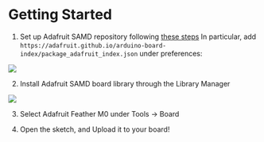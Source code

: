 # Getting Started

1. Set up Adafruit SAMD repository following [these steps](https://learn.adafruit.com/adafruit-feather-m0-basic-proto/setup)
In particular, add `https://adafruit.github.io/arduino-board-index/package_adafruit_index.json` under preferences:

![](https://cdn-learn.adafruit.com/assets/assets/000/033/278/original/flora_urls.png?1466733189)

2. Install Adafruit SAMD board library through the Library Manager

![](https://cdn-learn.adafruit.com/assets/assets/000/028/792/large1024/adafruit_products_arduinosamd162.png?1448652786)

3. Select Adafruit Feather M0 under Tools -> Board

4. Open the sketch, and Upload it to your board!
